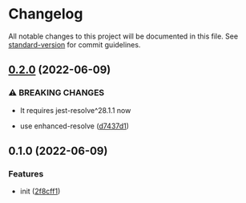 # Changelog

All notable changes to this project will be documented in this file. See [standard-version](https://github.com/conventional-changelog/standard-version) for commit guidelines.

## [0.2.0](https://github.com/BlackGlory/jest-resolver/compare/v0.1.0...v0.2.0) (2022-06-09)


### ⚠ BREAKING CHANGES

* It requires jest-resolve^28.1.1 now

* use enhanced-resolve ([d7437d1](https://github.com/BlackGlory/jest-resolver/commit/d7437d1e1892834f0a2ee52c2a37e469166b8cdb))

## 0.1.0 (2022-06-09)


### Features

* init ([2f8cff1](https://github.com/BlackGlory/jest-resolver/commit/2f8cff1be09c612ba60f1fee401b20be4b4dd2e8))
